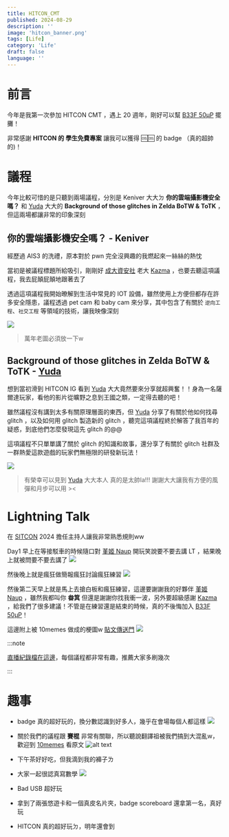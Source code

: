 ```yaml
---
title: HITCON_CMT
published: 2024-08-29
description: ''
image: 'hitcon_banner.png'
tags: [Life]
category: 'Life'
draft: false 
language: ''
---
```


# 前言
今年是我第一次參加 HITCON CMT ，遇上 20 週年，剛好可以幫 [B33F 50μP](https://nckuctf.org/) 擺攤！

非常感謝 **HITCON 的 學生免費專案** 讓我可以獲得 🆒🆒 的 badge （真的超帥的)！

# 議程
今年比較可惜的是只聽到兩場議程，分別是 Keniver 大大ㄉ **你的雲端攝影機安全嗎？** 和 [Yuda](https://www.youtube.com/@zb_yuhudaddy) 大大的 **Background of those glitches in Zelda BoTW & ToTK** ，但這兩場都讓非常的印象深刻

## 你的雲端攝影機安全嗎？ - Keniver
經歷過 AIS3 的洗禮，原本對於 pwn 完全沒興趣的我燃起來一絲絲的熱忱

當初是被議程標題所給吸引，剛剛好 [成大資安社](https://nckuctf.org/) 老大 [Kazma](https://kazma.tw) ，也要去聽這項議程，我去屁顛屁顛地跟著去了

透過這項議程我開始暸解到生活中常見的 IOT 設備，雖然使用上方便但都存在許多安全隱患，議程透過 pet cam 和 baby cam 來分享，其中包含了有關於 `逆向工程`、`社交工程` 等領域的技術，讓我映像深刻

![](image.png)
> 萬年老圖必須放一下w

## Background of those glitches in Zelda BoTW & ToTK - [Yuda](https://www.youtube.com/@zb_yuhudaddy)
想到當初滑到 HITCON IG 看到 [Yuda](https://www.youtube.com/@zb_yuhudaddy) 大大竟然要來分享就超興奮！！身為一名薩爾達玩家，看他的影片從曠野之息到王國之類，一定得去聽的吧！

雖然議程沒有講到太多有關原理層面的東西，但 [Yuda](https://www.youtube.com/@zb_yuhudaddy) 分享了有關於他如何找尋 glitch ，以及如何用 glitch 製造新的 glitch ，聽完這項議程終於解答了我百年的疑惑，到底他們怎麼發現這先 glitch 的@@

這項議程不只單單講了關於 glitch 的知識和故事，還分享了有關於 glitch 社群及一群熱愛這款遊戲的玩家們無極限的研發新玩法！

![](yuda.JPG)
> 有榮幸可以見到 [Yuda](https://www.youtube.com/@zb_yuhudaddy) 大大本人 真的是太帥la!!! 謝謝大大讓我有方便的風彈和月步可以用 ><

# Lightning Talk

在 [SITCON](https://siton.org) 2024 擔任主持人讓我非常熟悉規則ww

Day1 早上在等接駁車的時候隨口對 [堇姬 Naup](https://naupjjin.github.io/) 開玩笑說要不要去講 LT ，結果晚上就被問要不要去講了
![](naup_LT.png)

然後晚上就是瘋狂做簡報瘋狂討論瘋狂練習
![](outline.JPG)

然後第二天早上就是馬上去搶白板和瘋狂練習，這邊要謝謝我的好夥伴 [堇姬 Naup](https://naupjjin.github.io/) ，雖然我都叫你 **畚箕** 但還是謝謝你找我衝一波，另外要超級感謝 [Kazma](https://kazma.tw) ，給我們了很多建議！不管是在練習還是結束的時候，真的不後悔加入 [B33F 50μP](https://nckuctf.org/)！

這邊附上被 10memes 做成的梗圖w [貼文傳送門](https://www.facebook.com/share/p/Hq4ZdseU4WYKNoz2/)
![](10memes.png)

:::note

[直播紀錄檔在這邊](https://www.facebook.com/share/v/AEQYwBZ1ACS2A1iA/)，每個議程都非常有趣，推薦大家多刷幾次

:::

# 趣事
- badge 真的超好玩的，換分數認識到好多人，幾乎在會場每個人都這樣
![](betan.jpg)

- 關於我們的議程跟 **賽棍** 非常有關聯，所以聽說翻譯祖被我們搞到大混亂w，歡迎到 [10memes](https://www.facebook.com/share/p/oz9aExEmkiojYLTy/) 看原文
![alt text](smurf.png)

- 下午茶好好吃，但我滴到我的褲子ㄌ 

- 大家一起很認真寫數學
![](math.png)

- Bad USB 超好玩

- 拿到了兩張悠遊卡和一個真皮名片夾，badge scoreboard 還拿第一名，真好玩

- HITCON 真的超好玩ㄉ，明年還會到